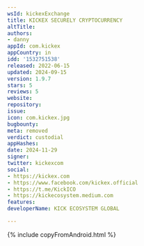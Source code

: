 ```yaml
---
wsId: kickexExchange
title: KICKEX SECURELY CRYPTOCURRENCY
altTitle: 
authors:
- danny
appId: com.kickex
appCountry: in
idd: '1532751538'
released: 2022-06-15
updated: 2024-09-15
version: 1.9.7
stars: 5
reviews: 5
website: 
repository: 
issue: 
icon: com.kickex.jpg
bugbounty: 
meta: removed
verdict: custodial
appHashes: 
date: 2024-11-29
signer: 
twitter: kickexcom
social:
- https://kickex.com
- https://www.facebook.com/kickex.official
- https://t.me/KickICO
- https://kickecosystem.medium.com
features: 
developerName: KICK ECOSYSTEM GLOBAL

---
```


{% include copyFromAndroid.html %}
